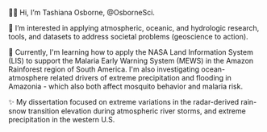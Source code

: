 👋🏾 Hi, I’m Tashiana Osborne, @OsborneSci.

👀 I’m interested in applying atmospheric, oceanic, and hydrologic research, tools, and datasets to address societal problems (geoscience to action).

🌱 Currently, I'm learning how to apply the NASA Land Information System (LIS) to support the Malaria Early Warning System (MEWS) in the Amazon Rainforest region of South America. I'm also investigating ocean-atmosphere related drivers of extreme precipitation and flooding in Amazonia - which also both affect mosquito behavior and malaria risk.  

✨ My dissertation focused on extreme variations in the radar-derived rain-snow transition elevation during atmospheric river storms, and extreme precipitation in the western U.S.

<!---
osbornesci/osbornesci is a ✨ special ✨ repository because its `README.md` (this file) appears on your GitHub profile.
You can click the Preview link to take a look at your changes.
--->
